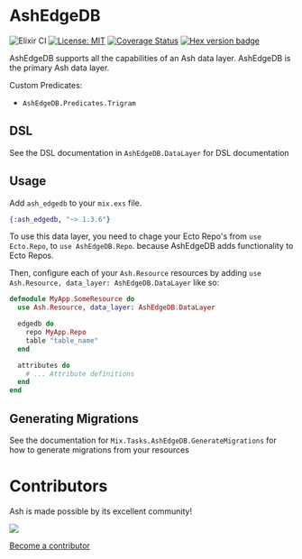 # AshEdgeDB

![Elixir CI](https://github.com/ash-project/ash_edgedb/workflows/Elixir%20CI/badge.svg)
[![License: MIT](https://img.shields.io/badge/License-MIT-yellow.svg)](https://opensource.org/licenses/MIT)
[![Coverage Status](https://coveralls.io/repos/github/ash-project/ash_edgedb/badge.svg?branch=main)](https://coveralls.io/github/ash-project/ash_edgedb?branch=main)
[![Hex version badge](https://img.shields.io/hexpm/v/ash_edgedb.svg)](https://hex.pm/packages/ash_edgedb)

AshEdgeDB supports all the capabilities of an Ash data layer. AshEdgeDB is the primary Ash data layer.

Custom Predicates:

- `AshEdgeDB.Predicates.Trigram`

## DSL

See the DSL documentation in `AshEdgeDB.DataLayer` for DSL documentation

## Usage

Add `ash_edgedb` to your `mix.exs` file.

```elixir
{:ash_edgedb, "~> 1.3.6"}
```

To use this data layer, you need to chage your Ecto Repo's from `use Ecto.Repo`,
to `use AshEdgeDB.Repo`. because AshEdgeDB adds functionality to Ecto Repos.

Then, configure each of your `Ash.Resource` resources by adding `use Ash.Resource, data_layer: AshEdgeDB.DataLayer` like so:

```elixir
defmodule MyApp.SomeResource do
  use Ash.Resource, data_layer: AshEdgeDB.DataLayer

  edgedb do
    repo MyApp.Repo
    table "table_name"
  end

  attributes do
    # ... Attribute definitions
  end
end
```

## Generating Migrations

See the documentation for `Mix.Tasks.AshEdgeDB.GenerateMigrations` for how to generate
migrations from your resources

# Contributors

Ash is made possible by its excellent community!

<a href="https://github.com/ash-project/ash_edgedb/graphs/contributors">
  <img src="https://contrib.rocks/image?repo=ash-project/ash_edgedb" />
</a>

[Become a contributor](https://ash-hq.org/docs/guides/ash/latest/how_to/contribute.md)
